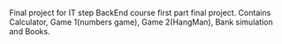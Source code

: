 Final project for IT step BackEnd course first part final project. Contains Calculator, Game 1(numbers game), Game 2(HangMan), Bank simulation and Books.
